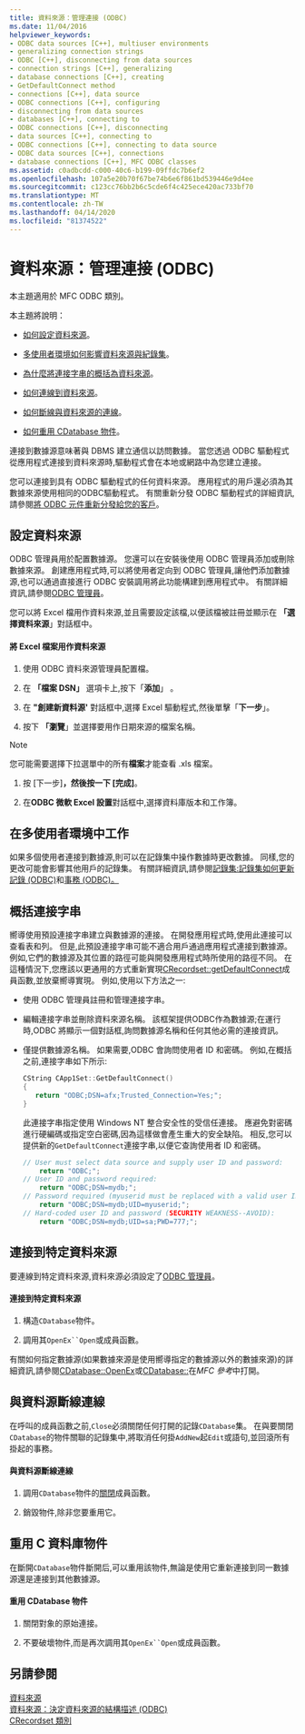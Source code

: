 ```yaml
---
title: 資料來源：管理連接 (ODBC)
ms.date: 11/04/2016
helpviewer_keywords:
- ODBC data sources [C++], multiuser environments
- generalizing connection strings
- ODBC [C++], disconnecting from data sources
- connection strings [C++], generalizing
- database connections [C++], creating
- GetDefaultConnect method
- connections [C++], data source
- ODBC connections [C++], configuring
- disconnecting from data sources
- databases [C++], connecting to
- ODBC connections [C++], disconnecting
- data sources [C++], connecting to
- ODBC connections [C++], connecting to data source
- ODBC data sources [C++], connections
- database connections [C++], MFC ODBC classes
ms.assetid: c0adbcdd-c000-40c6-b199-09ffdc7b6ef2
ms.openlocfilehash: 107a5e20b70f67be74b6e6f861bd539446e9d4ee
ms.sourcegitcommit: c123cc76bb2b6c5cde6f4c425ece420ac733bf70
ms.translationtype: MT
ms.contentlocale: zh-TW
ms.lasthandoff: 04/14/2020
ms.locfileid: "81374522"
---
```

# <a name="data-source-managing-connections-odbc"></a>資料來源：管理連接 (ODBC)

本主題適用於 MFC ODBC 類別。

本主題將說明：

- [如何設定資料來源](#_core_configuring_a_data_source)。

- [多使用者環境如何影響資料來源與紀錄集](#_core_working_in_a_multiuser_environment)。

- [為什麼將連接字串的概括為資料來源](#_core_generalizing_the_connection_string)。

- [如何連線到資料來源](#_core_connecting_to_a_specific_data_source)。

- [如何斷線與資料來源的連線](#_core_disconnecting_from_a_data_source)。

- [如何重用 CDatabase 物件](#_core_reusing_a_cdatabase_object)。

連接到數據源意味著與 DBMS 建立通信以訪問數據。 當您透過 ODBC 驅動程式從應用程式連接到資料來源時,驅動程式會在本地或網路中為您建立連接。

您可以連接到具有 ODBC 驅動程式的任何資料來源。 應用程式的用戶還必須為其數據來源使用相同的ODBC驅動程式。 有關重新分發 ODBC 驅動程式的詳細資訊,請參閱[將 ODBC 元件重新分發給您的客戶](../../data/odbc/redistributing-odbc-components-to-your-customers.md)。

## <a name="configuring-a-data-source"></a><a name="_core_configuring_a_data_source"></a>設定資料來源

ODBC 管理員用於配置數據源。 您還可以在安裝後使用 ODBC 管理員添加或刪除數據來源。 創建應用程式時,可以將使用者定向到 ODBC 管理員,讓他們添加數據源,也可以通過直接進行 ODBC 安裝調用將此功能構建到應用程式中。 有關詳細資訊,請參閱[ODBC 管理員](../../data/odbc/odbc-administrator.md)。

您可以將 Excel 檔用作資料來源,並且需要設定該檔,以便該檔被註冊並顯示在 **「選擇資料來源**」對話框中。

#### <a name="to-use-an-excel-file-as-a-data-source"></a>將 Excel 檔案用作資料來源

1. 使用 ODBC 資料來源管理員配置檔。

1. 在 **「檔案 DSN」** 選項卡上,按下「**添加**」 。

1. 在 **"創建新資料源'** 對話框中,選擇 Excel 驅動程式,然後單擊「**下一步**」。

1. 按下 **「瀏覽**」並選擇要用作日期來源的檔案名稱。

> [!NOTE]
> 您可能需要選擇下拉選單中的所有**檔案**才能查看 .xls 檔案。

1. 按 [下一步]****，然後按一下 [完成]****。

1. 在**ODBC 微軟 Excel 設置**對話框中,選擇資料庫版本和工作簿。

## <a name="working-in-a-multiuser-environment"></a><a name="_core_working_in_a_multiuser_environment"></a>在多使用者環境中工作

如果多個使用者連接到數據源,則可以在記錄集中操作數據時更改數據。 同樣,您的更改可能會影響其他用戶的記錄集。 有關詳細資訊,請參閱[記錄集:記錄集如何更新記錄 (ODBC)](../../data/odbc/recordset-how-recordsets-update-records-odbc.md)和[事務 (ODBC)。](../../data/odbc/transaction-odbc.md)

## <a name="generalizing-the-connection-string"></a><a name="_core_generalizing_the_connection_string"></a>概括連接字串

嚮導使用預設連接字串建立與數據源的連接。 在開發應用程式時,使用此連接可以查看表和列。 但是,此預設連接字串可能不適合用戶通過應用程式連接到數據源。 例如,它們的數據源及其位置的路徑可能與開發應用程式時所使用的路徑不同。 在這種情況下,您應該以更通用的方式重新實現[CRecordset::getDefaultConnect](../../mfc/reference/crecordset-class.md#getdefaultconnect)成員函數,並放棄嚮導實現。 例如,使用以下方法之一:

- 使用 ODBC 管理員註冊和管理連接字串。

- 編輯連接字串並刪除資料來源名稱。 該框架提供ODBC作為數據源;在運行時,ODBC 將顯示一個對話框,詢問數據源名稱和任何其他必需的連接資訊。

- 僅提供數據源名稱。 如果需要,ODBC 會詢問使用者 ID 和密碼。 例如,在概括之前,連接字串如下所示:

    ```cpp
    CString CApp1Set::GetDefaultConnect()
    {
       return "ODBC;DSN=afx;Trusted_Connection=Yes;";
    }
    ```

   此連接字串指定使用 Windows NT 整合安全性的受信任連接。 應避免對密碼進行硬編碼或指定空白密碼,因為這樣做會產生重大的安全缺陷。 相反,您可以提供新的`GetDefaultConnect`連接字串,以便它查詢使用者 ID 和密碼。

    ```cpp
    // User must select data source and supply user ID and password:
        return "ODBC;";
    // User ID and password required:
        return "ODBC;DSN=mydb;";
    // Password required (myuserid must be replaced with a valid user ID):
        return "ODBC;DSN=mydb;UID=myuserid;";
    // Hard-coded user ID and password (SECURITY WEAKNESS--AVOID):
        return "ODBC;DSN=mydb;UID=sa;PWD=777;";
    ```

## <a name="connecting-to-a-specific-data-source"></a><a name="_core_connecting_to_a_specific_data_source"></a>連接到特定資料來源

要連線到特定資料來源,資料來源必須設定了[ODBC 管理員](../../data/odbc/odbc-administrator.md)。

#### <a name="to-connect-to-a-specific-data-source"></a>連接到特定資料來源

1. 構造`CDatabase`物件。

1. 調用其`OpenEx``Open`或成員函數。

有關如何指定數據源(如果數據來源是使用嚮導指定的數據源以外的數據來源)的詳細資訊,請參閱[CDatabase::OpenEx](../../mfc/reference/cdatabase-class.md#openex)或[CDatabase::](../../mfc/reference/cdatabase-class.md#open)在*MFC 參考*中打開。

## <a name="disconnecting-from-a-data-source"></a><a name="_core_disconnecting_from_a_data_source"></a>與資料源斷線連線

在呼叫的成員函數之前,`Close`必須關閉任何打開的記錄`CDatabase`集。 在與要關閉`CDatabase`的物件關聯的記錄集中,將取消任何掛`AddNew`起`Edit`或語句,並回滾所有掛起的事務。

#### <a name="to-disconnect-from-a-data-source"></a>與資料源斷線連線

1. 調用`CDatabase`物件的[關閉](../../mfc/reference/cdatabase-class.md#close)成員函數。

1. 銷毀物件,除非您要重用它。

## <a name="reusing-a-cdatabase-object"></a><a name="_core_reusing_a_cdatabase_object"></a>重用 C 資料庫物件

在斷開`CDatabase`物件斷開后,可以重用該物件,無論是使用它重新連接到同一數據源還是連接到其他數據源。

#### <a name="to-reuse-a-cdatabase-object"></a>重用 CDatabase 物件

1. 關閉對象的原始連接。

1. 不要破壞物件,而是再次調用其`OpenEx``Open`或成員函數。

## <a name="see-also"></a>另請參閱

[資料來源](../../data/odbc/data-source-odbc.md)<br/>
[資料來源：決定資料來源的結構描述 (ODBC)](../../data/odbc/data-source-determining-the-schema-of-the-data-source-odbc.md)<br/>
[CRecordset 類別](../../mfc/reference/crecordset-class.md)
